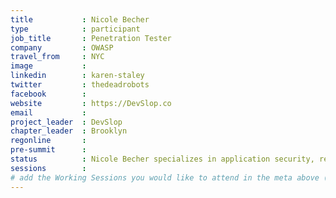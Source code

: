 ```yaml
---
title           : Nicole Becher
type            : participant
job_title       : Penetration Tester
company         : OWASP
travel_from     : NYC
image           : 
linkedin        : karen-staley
twitter         : thedeadrobots
facebook        :
website         : https://DevSlop.co 
email           : 
project_leader  : DevSlop
chapter_leader  : Brooklyn
regonline       : 
pre-summit      : 
status          : Nicole Becher specializes in application security, red teaming, penetration testing, malware analysis and computer forenscics. OWASP Brooklyn Chapter Leader, OWASP DevSlop Project Leader, Adjunct Instructor at NYU, political junkie, marathoner, martial artist and animal lover. OWASP WASPY 2017 winner!
sessions        : 
# add the Working Sessions you would like to attend in the meta above (use the session's title) e.g. sessions (one per line): -Security Playbooks Diagrams -Hackathon Daily Sessions
---
```


<!-- put more details about participant here -->
